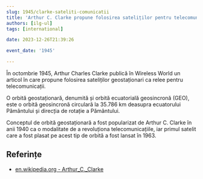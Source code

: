 ```yaml
---
slug: 1945/clarke-sateliti-comunicatii
title: 'Arthur C. Clarke propune folosirea sateliților pentru telecomunicații'
authors: [ilg-ul]
tags: [international]

date: 2023-12-26T21:39:26

event_date: '1945'

---
```


În octombrie 1945, Arthur Charles Clarke publică în Wireless World un articol
în care propune folosirea sateliților geostaționari ca relee pentru
telecomunicații.

<!-- truncate -->

O orbită geostaționară, denumită și orbită ecuatorială geosincronă (GEO),
este o orbită geosincronă circulară la 35.786 km deasupra ecuatorului
Pământului și direcția de rotație a Pământului.

Conceptul de orbită geostaționară a fost popularizat de Arthur C. Clarke
în anii 1940 ca o modalitate de a revoluționa telecomunicațiile,
iar primul satelit care a fost plasat pe acest tip de orbită a fost
lansat în 1963.

## Referințe

- [en.wikipedia.org - Arthur_C._Clarke](https://en.wikipedia.org/wiki/Arthur_C._Clarke)

